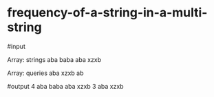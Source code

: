 # frequency-of-a-string-in-a-multi-string



#input

Array: strings
aba
baba
aba
xzxb

 



Array: queries
aba
xzxb
ab

#output 
4
aba
baba
aba
xzxb
3
aba
xzxb
